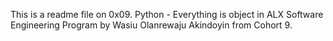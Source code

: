 This is a readme file on 0x09. Python - Everything is object in ALX Software Engineering Program by Wasiu Olanrewaju Akindoyin from Cohort 9.
